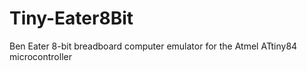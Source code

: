 # Tiny-Eater8Bit
 Ben Eater 8-bit breadboard computer emulator for the Atmel ATtiny84 microcontroller
